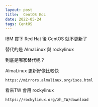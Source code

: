```yaml
---
layout: post
title:  CentOS EoL
date: 2022-05-24
tags: CentOS
---
```


IBM 買下 Red Hat 後 CentOS 就不更新了

替代的是 AlmaLinux 與 rockylinux

到底是哪家替代呢？


AlmaLinux 更新好像比較快
```
https://mirrors.almalinux.org/isos.html
```

看來TW 會用 rockylinux
```
https://rockylinux.org/zh_TW/download
```
